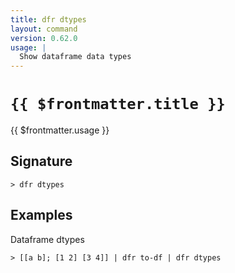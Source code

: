```yaml
---
title: dfr dtypes
layout: command
version: 0.62.0
usage: |
  Show dataframe data types
---
```


# `{{ $frontmatter.title }}`

<div style='white-space: pre-wrap;'>{{ $frontmatter.usage }}</div>

## Signature

```> dfr dtypes ```

## Examples

Dataframe dtypes
```shell
> [[a b]; [1 2] [3 4]] | dfr to-df | dfr dtypes
```
